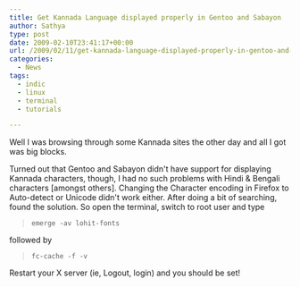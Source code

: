 ```yaml
---
title: Get Kannada Language displayed properly in Gentoo and Sabayon
author: Sathya
type: post
date: 2009-02-10T23:41:17+00:00
url: /2009/02/11/get-kannada-language-displayed-properly-in-gentoo-and-sabayon/
categories:
  - News
tags:
  - indic
  - linux
  - terminal
  - tutorials

---
```

Well I was browsing through some Kannada sites the other day and all I got was big blocks.
  
Turned out that Gentoo and Sabayon didn't have support for displaying Kannada characters, though, I had no such problems with Hindi & Bengali characters [amongst others]. Changing the Character encoding in Firefox to Auto-detect or Unicode didn't work either. After doing a bit of searching, found the solution. So open the terminal, switch to root user and type

> `emerge -av lohit-fonts`

followed by 

> `fc-cache -f -v`

Restart your X server (ie, Logout, login) and you should be set!
